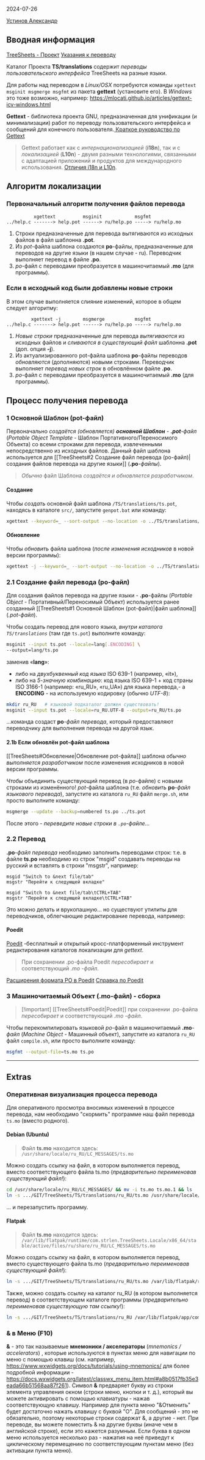 2024-07-26

[Устинов Александр](quarus@ya.ru)

## Вводная информация

[TreeSheets - Проект](https://github.com/aardappel/treesheets)
[Указания к переводу](https://github.com/aardappel/treesheets/blob/master/TS/translations/readme_translations.txt)

Каталог Проекта **TS/translations** содержит *переводы пользовательского интерфейса* TreeSheets на разные языки.

Для работы над переводом в *Linux/OSX* потребуются команды `xgettext msginit msgmerge msgfmt` из пакета **gettext** (установите его).
В *Windows* это тоже возможно, например: https://mlocati.github.io/articles/gettext-icv-windows.html

**Gettext** - библиотека проекта GNU, предназначенная для унификации (и минимализации) работ по переводу пользовательского интерфейса и сообщений для конечного пользователя.[ Краткое руководство по Gettext](https://www.labri.fr/perso/fleury/posts/programming/a-quick-gettext-tutorial.html)
> Gettext работает как с *интернационализацией* (**i18n**), так и с *локализацией* (**L10n**) - двумя разными технологиями, связанными с адаптацией приложений и продуктов для международного использования. [Отличия i18n и L10n](https://wp-yoda.com/adaptacziya-programmnyh-produktov/otlichiya-i18n-i-i10n/).

## Алгоритм локализации

### Первоначальный алгоритм получения файлов перевода

```
          xgettext          msginit            msgfmt
../help.c -------> help.pot ------> ru/help.po -----> ru/help.mo
```
1) Строки предназначенные для перевода вытягиваются из исходных файлов в файл шаблонна **.pot**.
2) Из *pot*-файла шаблона создаются **po**-файлы, предназначенные для переводов на другие языки (в нашем случае - ru).
   Переводчик выполняет перевод в файле **.po**.
3) *po*-файл с переводами преобразуется в машиночитаемый **.mo** (для программы).

### Если в исходный код были добавлены ​​новые строки

В этом случае выполняется слияние изменений, которое в общем следует алгоритму:
```
         xgettext -j        msgmerge           msgfmt
../help.c -------> help.pot ------> ru/help.po -----> ru/help.mo
```
1) *Новые строки* предназначенные для перевода *вытягиваются* из исходных файлов и *сливаются в существующий файл* шаблонна **.pot** (доп. опция **-j**).
2) Из актуализированного pot-файла шаблона **po**-файлы переводов *обновляются* (дополняются) новыми строками.
   Переводчик выполняет *перевод новых строк* в обновлённом файле **.po**.
3) *po*-файл с переводами преобразуется в машиночитаемый **.mo** (для программы).


## Процесс получения перевода

### 1 Основной Шаблон (pot-файл)

Первоначально *создаётся (обновляется) **основной Шаблон** - **.pot**-файл* (*Portable Object Template* - Шаблон Портативного/Переносимого Объекта) со всеми строками для перевода, извлеченными непосредственно из исходных файлов. Данный файл шаблона используется для [[TreeSheets#2 Создание файл перевода (po-файл)|создания файлов перевода на другие языки]] (**.po**-*файлы*).

> *Обычно* файл Шаблона *создаётся и обновляется разработчиком*.

#### Создание
Чтобы *создать* основной файл шаблона `/TS/translations/ts.pot`, находясь в каталоге `src/`, запустите `genpot.bat` или команду:
```sh
xgettext --keyword=_ --sort-output --no-location -o ../TS/translations/ts.pot myframe.h document.h system.h
```
#### Обновление
Чтобы *обновить* файла шаблона (*после изменения исходников* в новой версии программы):
```sh
xgettext -j --keyword=_ --sort-output --no-location -o ../TS/translations/ts.pot myframe.h document.h system.h
```

### 2.1 Создание файл перевода (po-файл)

Для создания файлов перевода на другие языки - **.po**-файлы (*Portable Object* - Портативный/Переносимый Объект) используется ранее созданный [[TreeSheets#1 Основной Шаблон (pot-файл)|файл шаблона]] (*.pot-файл*).

Чтобы создать перевод для нового языка, *внутри каталога `TS/translations`* (там где `ts.pot`) выполните команду:
```sh
msginit --input ts.pot --locale=lang[.ENCODING] \
--output=lang/ts.po
```
заменив «**lang**»:
- либо на *двухбуквенный код языка* ISO 639-1 (например, «it»),
- либо на *5-значную комбинацию*: код языка ISO 639-1 + код страны ISO 3166-1 (например: «ru_RU», «ru_UA») для языка перевода,-
а **ENCODING** - на используемую кодировку (обычно *UTF-8*):
```sh
mkdir ru_RU   # языковой подкаталог должен существовать!
msginit --input ts.pot --locale=ru_RU.UTF-8 --output=ru_RU/ts.po
```
...команда создаст **po**-*файл перевода*, который предоставляют переводчику для выполнения перевода на другой язык.

#### 2.1b Если обновлён pot-файл шаблона

[[TreeSheets#Обновление|Обновление pot-файла]] шаблона *обычно выполняется разработчиком* после изменения исходников в новой версии программы.

*Чтобы* объединить существующий перевод (в *po*-файле) с новыми строками из изменённого! *pot*-файла шаблона (т.е. *обновить* **po**-*файл языкового перевода*), запустите из каталога `ru_RU` файл `merge.sh`, или просто выполните команду:
```sh
msgmerge --update --backup=numbered ts.po ../ts.pot
```
После этого - *переведите новые строки в `.po`-файле*...


### 2.2 Перевод

**.po**-*файл перевода* необходимо заполнить переводами строк: т.е. в файле **ts.po** необходимо из строк "msgid" создавать переводы на русский и вставлять в строки "msgstr", например:

```
msgid "Switch to &next file/tab"
msgstr "Перейти к следующей вкладке"

msgid "Switch to &next file/tab\tCTRL+TAB"
msgstr "Перейти к следующей вкладке\tCTRL+TAB"
```

Это можно делать и врукопашную... но существуют утилиты для переводчиков, облегчающие редактирование перевода, например:


#### Poedit

[Poedit](https://poedit.net) -бесплатный и открытый кросс-платформенный инструмент редактирования каталогов локализации для *gettext*.
> При сохранении .po-файла Poedit *пересобирает* и соответствующий *.mo -файл*.

[Расширения формата PO в Poedit](https://github.com/vslavik/poedit/wiki/PO-Extensions)
[Справка по Poedit](https://poedit.net/trac/wiki/Doc)


### 3 Машиночитаемый Объект (.mo-файл) - сборка

> [!important] [[TreeSheets#Poedit|Poedit]] при сохранении .po-файла *пересобирает* и соответствующий *.mo -файл*.

Чтобы перекомпилировать языковой *po*-файл в машиночитаемый **.mo**-*файл* (*Machine Object* - Машинный объект), запустите из каталога `ru_RU` файл `compile.sh`, или просто выполните команду:
```sh
msgfmt --output-file=ts.mo ts.po
```

---
## Extras

### Оперативная визуализация процесса перевода

Для оперативного просмотра вносимых изменений в процессе перевода, нам необходимо "скормить" программе наш файл перевода `ts.mo` (вместо родного).

#### **Debian** (Ubuntu)

> Файл **ts.mo**  находится здесь: `/usr/share/locale/ru_RU/LC_MESSAGES/ts.mo`

Можно создать ссылку на файл, в котором выполняется перевод, вместо соответствующего файла ts.mo (*предварительно переименовав существующий файл!*):
```sh
cd /usr/share/locale/ru_RU/LC_MESSAGES/ && mv -i ts.mo ts.mo.1 && ls
ln -s .../GIT/TreeSheets/TS/translations/ru_RU/ts.mo /usr/share/locale/ru_RU/LC_MESSAGES/ts.mo
```
... и перезапустить программу.


#### **Flatpak**

> Файл **ts.mo**  находится здесь: `/var/lib/flatpak/runtime/com.strlen.TreeSheets.Locale/x86_64/stable/active/files/ru/share/ru_RU/LC_MESSAGES/ts.mo`

Можно создать ссылку на файл, в котором выполняется перевод, вместо существующего файла ts.mo (*предварительно переименовав существующий файл!*):
```sh
ln -s .../GIT/TreeSheets/TS/translations/ru_RU/ts.mo /var/lib/flatpak/runtime/com.strlen.TreeSheets.Locale/x86_64/stable/active/files/ru/share/ru_RU/LC_MESSAGES/ts.mo
```


Также, можно создать ссылку на каталог ru_RU (в котором выполняется перевод) в  соответствующем каталоге программы (*предварительно переименовав существующую там ссылку!*):

```sh
ln -s .../GIT/TreeSheets/TS/translations/ru_RU /var/lib/flatpak/app/com.strlen.TreeSheets/current/active/files/share/locale/ru_RU
```


### & в Меню (F10)

**&** - это так называемые **мнемоники / акселераторы** (*mnemonics / accelerators*) , которые используются в пунктах меню для навигации по меню с помощью клавиш (см. например, https://www.wxwidgets.org/docs/tutorials/using-mnemonics/ для более подробной информации - https://docs.wxwidgets.org/latest/classwx_menu_item.html#a8b0517fb35e3eada66b51568aa87f261).
Символ **&** предваряет букву из строки элемента управления окном (строки меню, кнопки и т. д.), который вы можете активировать с помощью клавиатуры - нажав соответствующую клавишу. Например для пункта меню "&Отменить" будет достаточно нажать клавишу с буквой "О".
Для сообщений - это не обязательно, поэтому некоторые строки содержат &, а другие - нет.
При переводе, вы можете поместить & на другие буквы (иначе чем в английской строке), если это кажется разумным.
Если буква в одном меню используется несколько раз - нажатия на неё приведут к циклическому перемещению по соответствующим пунктам меню (без активации пункта меню).

